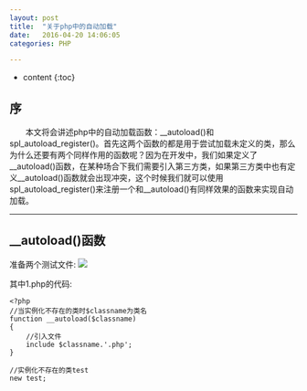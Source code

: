 ```yaml
---
layout: post
title:  "关于php中的自动加载"
date:   2016-04-20 14:06:05
categories: PHP

---
```


* content
{:toc}

## 序

 &emsp;&emsp;本文将会讲述php中的自动加载函数：__autoload()和spl_autoload_register()。首先这两个函数的都是用于尝试加载未定义的类，那么为什么还要有两个同样作用的函数呢？因为在开发中，我们如果定义了__autoload()函数，在某种场合下我们需要引入第三方类，如果第三方类中也有定义__autoload()函数就会出现冲突，这个时候我们就可以使用spl_autoload_register()来注册一个和__autoload()有同样效果的函数来实现自动加载。


---

## __autoload()函数

准备两个测试文件:
![](http://thphp.github.io/images/test.png)

其中1.php的代码:  
    
	<?php
    //当实例化不存在的类时$classname为类名
    function __autoload($classname)
    {
        //引入文件
        include $classname.'.php';
    }

    //实例化不存在的类test
    new test;